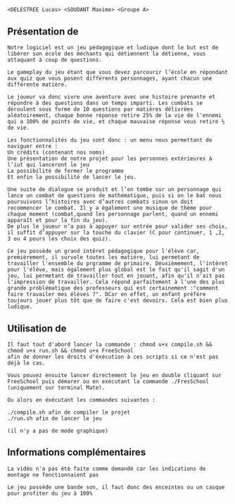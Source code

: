 ## <Free School>

	<DELESTREE Lucas> <SOUDANT Maxime> <Groupe A>

## Présentation de <NomProjet>

	Notre logiciel est un jeu pédagogique et ludique dont le but est de libérer son école des méchants qui détiennent la détienne, vous attaquant à coup de questions.

	Le gameplay du jeu étant que vous devez parcourir l’école en répondant aux quiz que vous posent différents personnages, ayant chacun une différente matière.

	Le joueur va donc vivre une aventure avec une histoire prenante et répondre à des questions dans un temps imparti. Les combats se déroulent sous forme de 10 questions par matières délivrées aléatoirement, chaque bonne réponse retire 25% de la vie de l'ennemi qui a 100% de points de vie, et chaque mauvaise réponse vous retire ⅓ de vie. 

	Les fonctionnalités du jeu sont donc : un menu nous permettant de naviguer entre :
	Un crédits (contenant nos noms)
	Une présentation de notre projet pour les personnes extérieures à l’iut qui lanceront le jeu
	La possibilité de fermer le programme
	Et enfin la possibilité de lancer le jeu.

	Une suite de dialogue se produit et l’on tombe sur un personnage qui lance un combat de questions de mathématique, puis si on le bat nous poursuivons l’histoires avec d’autres combats sinon on doit recommencer le combat. Il y a également une musique de thème pour chaque moment (combat,quand les personnage parlent, quand un ennemi apparaît et pour la fin du jeu).
	De plus le joueur n’a pas à appuyer sur entrée pour valider ses choix, il suffit d’appuyer sur la touche du clavier (C pour continuer, 1 ,2, 3 ou 4 pours les choix des quiz).

	Ce jeu possède un grand intêret pédagogique pour l'élève car, premièrement, il survole toutes les matière, lui permetant de travailler l'ensemble du prgramme de primaire. Deuxièmement, l'intêret pour l'élève, mais également plus global est le fait qu'il sagit d'un jeu, lui permetant de travailler tout en jouant, afin qu'il n'ait pas l'impression de travailler. Cela répond parfaitement à l'une des plus grande problématique des professeurs qui est certainement :"comment faire travailer mes élèves ?". DCar en effet, un enfant préfére toujours jouer plus tôt que de faire c'est devoirs. Cela est bien plus ludique.


## Utilisation de <Free School>

	Il faut tout d'abord lancer la commande : chmod u+x compile.sh && chmod u+x run.sh && chmod u+x FreeSchool
	afin de donner les droits d'éxécution à ces scripts si ce n'est pas déjà le cas.

	Vous pouvez ensuite lancer directement le jeu en double cliquant sur FreeSchool puis démarer ou en exécutant la commande ./FresSchool (uniquement sur terminal Mate).

	Ou alors en éxécutant les commandes suivantes :

	./compile.sh afin de compiler le projet
	./run.sh afin de lancer le jeu

	(il n'y a pas de mode graphique)

## Informations complémentaires

	La vidéo n'a pas été faite comme demandé car les indications de montage ne fonctionnaient pas

	Le jeu possède une bande son, il faut donc des enceintes ou un casque pour profiter du jeu à 100%